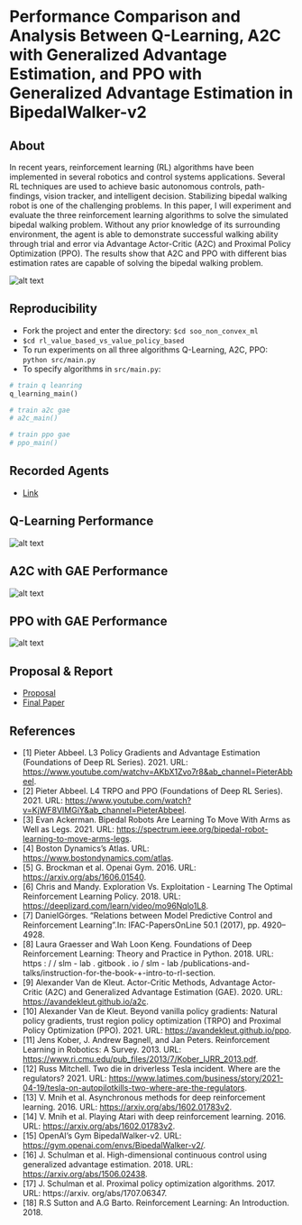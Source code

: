 # Performance Comparison and Analysis Between Q-Learning, A2C with Generalized Advantage Estimation, and PPO with Generalized Advantage Estimation in BipedalWalker-v2

## About
In recent years, reinforcement learning (RL) algorithms have been implemented in several robotics and control systems applications. Several RL techniques are used to achieve basic autonomous controls, path-findings, vision tracker, and intelligent decision. Stabilizing bipedal walking robot is one of the challenging problems. In this paper, I will experiment and evaluate the three reinforcement learning algorithms to solve the simulated bipedal walking problem. Without any prior knowledge of its surrounding environment, the agent is able to demonstrate successful walking ability through trial and error via Advantage Actor-Critic (A2C) and Proximal Policy Optimization (PPO). The results show that A2C and PPO with different bias estimation rates are capable of solving the bipedal walking problem.

![alt text](https://github.com/mnguyen0226/rl_value_based_vs_value_policy_based/blob/main/docs/image/bipedal_wallpaper.png)

## Reproducibility
- Fork the project and enter the directory: `$cd soo_non_convex_ml`
- `$cd rl_value_based_vs_value_policy_based`
- To run experiments on all three algorithms Q-Learning, A2C, PPO: `python src/main.py`
- To specify algorithms in `src/main.py`:
```python
# train q leanring
q_learning_main()

# train a2c gae
# a2c_main()

# train ppo gae
# ppo_main()
```

## Recorded Agents
- [Link](https://drive.google.com/drive/folders/1adlMlMAl7jwFxOLdTJnXYQfEmJs8Pv8E?usp=sharing)

## Q-Learning Performance
![alt text](https://github.com/mnguyen0226/rl_value_based_vs_value_policy_based/blob/main/results/gpu_trained/q_learning_max_reward_gpu.png)

## A2C with GAE Performance
![alt text](https://github.com/mnguyen0226/rl_value_based_vs_value_policy_based/blob/main/results/gpu_trained/a2c_max_reward_gpu.png)

## PPO with GAE Performance
![alt text](https://github.com/mnguyen0226/rl_value_based_vs_value_policy_based/blob/main/results/gpu_trained/ppo_max_reward_gpu.png)

## Proposal & Report
- [Proposal](https://github.com/mnguyen0226/rl_value_based_vs_value_policy_based/blob/main/docs/Project%20Proposal.pdf)
- [Final Paper](https://github.com/mnguyen0226/rl_value_based_vs_value_policy_based/blob/main/docs/Reinforcement%20Learning%20Final%20Paper.pdf)

## References
- [1] Pieter Abbeel. L3 Policy Gradients and Advantage Estimation (Foundations of Deep RL Series). 2021. URL: https://www.youtube.com/watchv=AKbX1Zvo7r8&ab_channel=PieterAbbeel.
- [2] Pieter Abbeel. L4 TRPO and PPO (Foundations of Deep RL Series). 2021. URL: https://www.youtube.com/watch?v=KjWF8VIMGiY&ab_channel=PieterAbbeel.
- [3] Evan Ackerman. Bipedal Robots Are Learning To Move With Arms as Well as Legs. 2021. URL: https://spectrum.ieee.org/bipedal-robot-learning-to-move-arms-legs.
- [4] Boston Dynamics’s Atlas. URL: https://www.bostondynamics.com/atlas.
- [5] G. Brockman et al. Openai Gym. 2016. URL: https://arxiv.org/abs/1606.01540.
- [6] Chris and Mandy. Exploration Vs. Exploitation - Learning The Optimal Reinforcement Learning Policy. 2018. URL: https://deeplizard.com/learn/video/mo96Nqlo1L8.
- [7] DanielGörges. “Relations between Model Predictive Control and Reinforcement Learning”.In: IFAC-PapersOnLine 50.1 (2017), pp. 4920–4928.
- [8] Laura Graesser and Wah Loon Keng. Foundations of Deep Reinforcement Learning: Theory and Practice in Python. 2018. URL: https : / / slm - lab . gitbook . io / slm - lab /publications-and-talks/instruction-for-the-book-+-intro-to-rl-section.
- [9] Alexander Van de Kleut. Actor-Critic Methods, Advantage Actor-Critic (A2C) and Generalized Advantage Estimation (GAE). 2020. URL: https://avandekleut.github.io/a2c.
- [10] Alexander Van de Kleut. Beyond vanilla policy gradients: Natural policy gradients, trust region policy optimization (TRPO) and Proximal Policy Optimization (PPO). 2021. URL: https://avandekleut.github.io/ppo.
- [11] Jens Kober, J. Andrew Bagnell, and Jan Peters. Reinforcement Learning in Robotics: A Survey. 2013. URL: https://www.ri.cmu.edu/pub_files/2013/7/Kober_IJRR_2013.pdf.
- [12] Russ Mitchell. Two die in driverless Tesla incident. Where are the regulators? 2021. URL: https://www.latimes.com/business/story/2021-04-19/tesla-on-autopilotkills-two-where-are-the-regulators.
- [13] V. Mnih et al. Asynchronous methods for deep reinforcement learning. 2016. URL: https://arxiv.org/abs/1602.01783v2.
- [14] V. Mnih et al. Playing Atari with deep reinforcement learning. 2016. URL: https://arxiv.org/abs/1602.01783v2.
- [15] OpenAI’s Gym BipedalWalker-v2. URL: https://gym.openai.com/envs/BipedalWalker-v2/.
- [16] J. Schulman et al. High-dimensional continuous control using generalized advantage estimation. 2018. URL: https://arxiv.org/abs/1506.02438.
- [17] J. Schulman et al. Proximal policy optimization algorithms. 2017. URL: https://arxiv.
org/abs/1707.06347.
- [18] R.S Sutton and A.G Barto. Reinforcement Learning: An Introduction. 2018.



